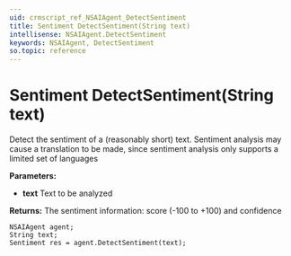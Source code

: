 ```yaml
---
uid: crmscript_ref_NSAIAgent_DetectSentiment
title: Sentiment DetectSentiment(String text)
intellisense: NSAIAgent.DetectSentiment
keywords: NSAIAgent, DetectSentiment
so.topic: reference
---
```


# Sentiment DetectSentiment(String text)

Detect the sentiment of a (reasonably short) text. Sentiment analysis may cause a translation to be made, since sentiment analysis only supports a limited set of languages

**Parameters:**
 - **text** Text to be analyzed

**Returns:** The sentiment information: score (-100 to +100) and confidence

```crmscript
NSAIAgent agent;
String text;
Sentiment res = agent.DetectSentiment(text);
```

